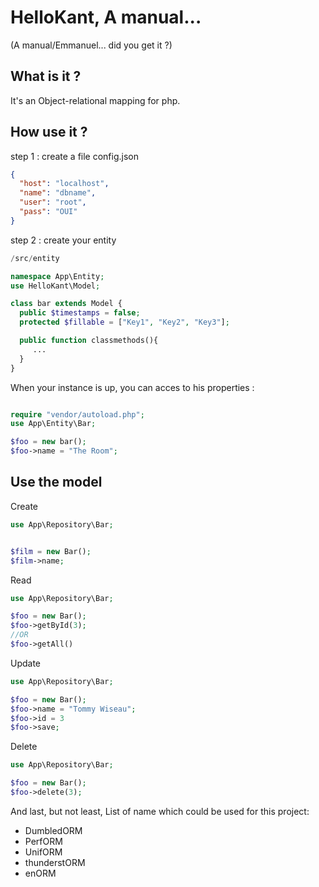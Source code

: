 # HelloKant, A manual...

(A manual/Emmanuel... did you get it ?)

## What is it ?

It's an Object-relational mapping for php.

## How use it ?

step 1 : create a file config.json

```json
{
  "host": "localhost",
  "name": "dbname",
  "user": "root",
  "pass": "OUI"
}
```

step 2 : create your entity

```php
/src/entity

namespace App\Entity;
use HelloKant\Model;

class bar extends Model {
  public $timestamps = false;
  protected $fillable = ["Key1", "Key2", "Key3"];

  public function classmethods(){
     ...
  }
}
```

When your instance is up, you can acces to his properties :

```php

require "vendor/autoload.php";
use App\Entity\Bar;

$foo = new bar();
$foo->name = "The Room";
```

## Use the model

Create

```php
use App\Repository\Bar;


$film = new Bar();
$film->name;


```

Read

```php
use App\Repository\Bar;

$foo = new Bar();
$foo->getById(3);
//OR
$foo->getAll()

```

Update

```php
use App\Repository\Bar;

$foo = new Bar();
$foo->name = "Tommy Wiseau";
$foo->id = 3
$foo->save;

```

Delete

```php
use App\Repository\Bar;

$foo = new Bar();
$foo->delete(3);
```

And last, but not least,
List of name which could be used for this project:

- DumbledORM
- PerfORM
- UnifORM
- thunderstORM
- enORM
